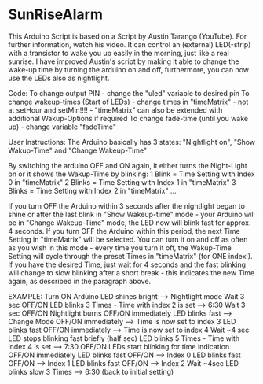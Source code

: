 # SunRiseAlarm

This Arduino Script is based on a Script by Austin Tarango (YouTube). For further information, watch his video.
It can control an (external) LED(-strip) with a transistor to wake you up easily in the morning, just like a real sunrise.
I have improved Austin's script by making it able to change the wake-up time by turning the arduino on and off, furthermore, you can now use the LEDs also as nightlight.

Code:
To change output PIN - change the "uled" variable to desired pin
To change wakeup-times (Start of LEDs) - change times in "timeMatrix" - not at setHour and setMin!!!! - "timeMatrix" can also be extended with additional Wakup-Options if required
To change fade-time (until you wake up) - change variable "fadeTime"

User Instructions:
The Arduino basically has 3 states: "Nightlight on", "Show Wakup-Time" and "Change Wakeup-Time"

By switching the arduino OFF and ON again, it either turns the Night-Light on or it shows the Wakup-Time by blinking:
1 Blink = Time Setting with Index 0 in "timeMatrix"
2 Blinks = Time Setting with Index 1 in "timeMatrix"
3 Blinks = Time Setting with Index 2 in "timeMatrix"
...

If you turn OFF the Arduino within 3 seconds after the nightlight began to shine or after the last blink in "Show Wakeup-time" mode - your Arduino will be in "Change Wakeup-Time" mode, the LED now will blink fast for approx. 4 seconds. If you turn OFF the Arduino within this period, the next Time Setting in "timeMatrix" will be selected. You can turn it on and off as often as you wish in this mode - every time you turn it off, the Wakup-Time Setting will cycle through the preset Times in "timeMatrix" (for ONE index!). If you have the desired Time, just wait for 4 seconds and the fast blinking will change to slow blinking after a short break - this indicates the new Time again, as described in the paragraph above.

EXAMPLE:
Turn ON Arduino
LED shines bright --> Nightlight mode
Wait 3 sec
OFF/ON
LED blinks 3 Times - Time with index 2 is set --> 6:30
Wait 3 sec
OFF/ON
Nightlight burns
OFF/ON immediately
LED blinks fast --> Change Mode
OFF/ON immediately --> Time is now set to index 3
LED blinks fast
OFF/ON immediately --> Time is now set to index 4
Wait ~4 sec
LED stops blinking fast briefly (half sec)
LED blinks 5 Times - Time with index 4 is set --> 7:30
OFF/ON
LEDs start blinking for time indication
OFF/ON immediately
LED blinks fast
OFF/ON --> Index 0
LED blinks fast
OFF/ON --> Index 1
LED blinks fast
OFF/ON --> Index 2
Wait ~4sec
LED blinks slow 3 Times --> 6:30 (back to initial setting)


